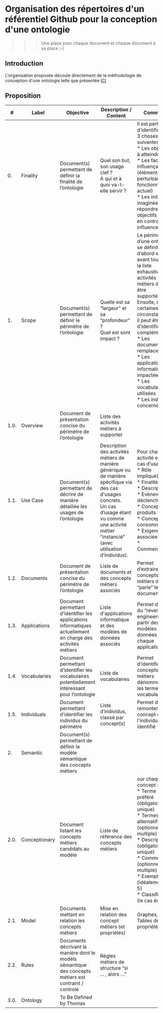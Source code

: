 # Organisation des répertoires d'un référentiel Github pour la conception d'une ontologie
>>> Une place pour chaque document et chaque document à sa place ;-)

Introduction
-
L'organisation proposée découle directement de la méthodologie de conception d'une ontologie telle que présentée <a href="https://docs.google.com/document/d/10uLIh04yptZ8NwRA6wBGdvEjfF96tPkB1S0ggKmjw8o">ICI</a>

Proposition
-
<table>
    <thead>
        <tr>
            <th>#</th>
            <th>Label</th>
            <th>Objective</th>
            <th>Description / Content</th>
            <th>Comment</th>
        </tr>
    </thead>
    <tbody>
        <tr>
            <td>0.</td>
            <td>Finality</td>
            <td>Document(s) permettant de définir la finalité de l’ontologie</td>
            <td>Quel son but, son usage clef ?</br>A qui et à quoi va-t-elle servir ?</td>
            <td>Il est pertinent d'identifier les  3  choses suivantes :
</br>* Les objectifs à atteindre
</br>* Les facteurs influençants (éléments perturbants le fonctionnement actuel)
</br>* Les initiatives imaginées pour répondre aux objectifs  tout en contrant les influences</td>
        </tr>
        <tr>
            <td>1.</td>
            <td>Scope</td>
            <td>Document(s) permettant de définir le périmètre de l’ontologie</td>
            <td>Quelle est sa “largeur” et sa “profondeur” ?</br>Quel est sont impact ?</td>
            <td>Le périmètre d’une ontologie se définit d’abord et avant tout par la liste exhaustive des activités métiers devant être supportées.</br>
Ensuite, dans certaines circonstances, il peut être utile d'identifier en complément :
</br>* Les documents à remplacer
</br>* Les applications informatiques impactées
</br>* Les vocabulaires utilisées
</br>* Les individus concernés</td>
        </tr>
         <tr>
            <td>1.0.</td>
            <td>Overview</td>
            <td>Document de présentation concise du périmètre de l’ontologie</td>
            <td>Liste des activités métiers à supporter</td>
            <td></td>
        </tr>
        <tr>
            <td>1.1.</td>
            <td>Use Case</td>
            <td>Document(s) permettant de décrire de manière détaillée les usages de l’ontologie</td>
            <td>Description des activités métiers de manière générique ou de manière spécifique via des cas d'usages concrets.</br>Un cas d’usage étant vu comme une activité métier “instancié” (avec utilisation d’individus).
</td>
            <td>Pour chaque activité et/ou cas d’usage : 
</br>* Rôle impliqué(s)
</br>* Finalité
</br>* Description
</br>* Evènement déclencheur
</br>* Concepts produits
</br>* Concepts consommés
</br>* Exigences associées
</br>* Commentaires
</td>
        </tr>
        <tr>
            <td>1.2.</td>
            <td>Documents</td>
            <td>Document de présentation concise du périmètre de l’ontologie</td>
            <td>Liste de documents et des concepts métiers associés</td>
            <td>Permet d’extraire les concepts métiers dont “parle” les documents</td>
        </tr>
        <tr>
            <td>1.3.</td>
            <td>Applications</td>
            <td>Document permettant d’identifier les applications informatiques  actuellement en charge des activités métiers</td>
            <td>Liste d'applications informatique et des modèles de données associés</td>
            <td>Permet de faire du “reverse engineering” à partir des modèles de données de chaque application</td>
        </tr>
        <tr>
            <td>1.4.</td>
            <td>Vocabularies</td>
            <td>Document permettant d’identifier les vocabulaires potentiellement intéressant pour l’ontologie</td>
            <td>Liste de vocabulaires</td>
            <td>Permet d’identifier les concepts métiers dénommé par les termes du vocabulaire</td>
        <tr>
            <td>1.5.</td>
            <td>Individuals</td>
            <td>Document  permettant  d'identifier les individus du périmètre</td>
            <td>Liste d’individus, classé par concept(s)</td>
            <td>Permet de remonter au concept depuis l'individu identifié</td>
        </tr>
         <tr>
            <td>2.</td>
            <td>Semantic</td>
            <td>Document(s) permettant de définir le modèle sémantique des concepts métiers</td>
            <td></td>
            <td></td>
        </tr>
        <tr>
            <td>2.0.</td>
            <td>Conceptionary</td>
            <td>Document listant les concepts métiers candidats au modèle</td>
            <td>Liste de référence des concepts métiers</td>
            <td>our chaque concept : 
</br>* Terme préféré (obligatoire / unique)
</br>* Termes alternatifs (optionnel / multiple)
</br>* Description (obligatoire / unique)
</br>* Commentaire (optionnel / multiple)
</br>* Exemples (idéalement 3 à 5)
</br>* Classification (le cas échant)
</td>
        </tr>
        <tr>
            <td>2.1.</td>
            <td>Model</td>
            <td>Documents mettant en relation les concepts métiers</td>
            <td>Mise en relation des concept métiers (et propriétés)</td>
            <td>Graphes, Tables de propriétés, ...</td>
        </tr>
        <tr>
            <td>2.2.</td>
            <td>Rules</td>
            <td>Documents décrivant la manière dont le modèls sémantique des concepts métiers est contraint / controlé</td>
            <td>Règles métiers de structure “si ... , alors …”</td>
            <td></td>
        </tr>
        <tr>
            <td>3.0.</td>
            <td>Ontology</td>
            <td>To Be Defined by Thomas</td>
            <td></td>
            <td></td>
        </tr>
    </tbody>
</table>


